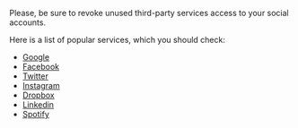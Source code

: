 Please, be sure to revoke unused third-party services access to your social accounts. 

Here is a list of popular services, which you should check:

- [Google](https://myaccount.google.com/permissions)
- [Facebook](https://www.facebook.com/settings/?tab=applications)
- [Twitter](https://twitter.com/settings/applications)
- [Instagram](https://www.instagram.com/accounts/manage_access/)
- [Dropbox](https://www.dropbox.com/account/security)
- [Linkedin](https://www.linkedin.com/psettings/third-party-applications)
- [Spotify](https://www.spotify.com/account/apps/)
